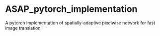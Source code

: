 # ASAP_pytorch_implementation
A pytorch implementation of spatially-adaptive pixelwise network for fast image translation
